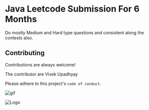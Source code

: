 
# Java Leetcode Submission For 6 Months

Do mostly Medium and Hard type questions and consistent along the contests also.




## Contributing

Contributions are always welcome!

The contributor are Vivek Upadhyay

Please adhere to this project's `code of conduct`.



![gif](https://raw.githubusercontent.com/LeetCode-OpenSource/vscode-leetcode/master/docs/gifs/demo.gif)

![Logo](https://pathrise-website-guide-wp.s3.us-west-1.amazonaws.com/guides/wp-content/uploads/2019/05/10175228/images-11.png)
